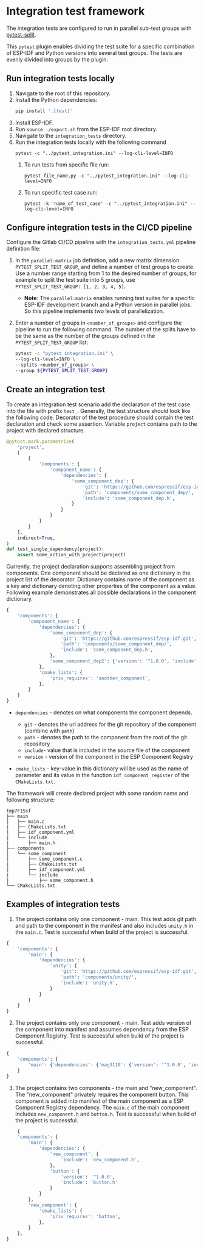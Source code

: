 # Integration test framework

The integration tests are configured to run in parallel sub-test groups with [pytest-split](https://pypi.org/project/pytest-split/).

This `pytest` plugin enables dividing the test suite for a specific combination of ESP-IDF and Python versions into several test groups. The tests are evenly divided into groups by the plugin.

## Run integration tests locally

1. Navigate to the root of this repository.
2. Install the Python dependencies:
   ```sh
   pip install '.[test]'
   ```
3. Install ESP-IDF.
4. Run `source ./export.sh` from the ESP-IDF root directory.
5. Navigate to the `integration_tests` directory.
6. Run the integration tests locally with the following command
   ```
   pytest -c "../pytest_integration.ini" --log-cli-level=INFO
   ```
   1. To run tests from specific file run:
      ```
      pytest file_name.py -c "../pytest_integration.ini" --log-cli-level=INFO
      ```
   2. To run specific test case run:
      ```
      pytest -k 'name_of_test_case' -c "../pytest_integration.ini" --log-cli-level=INFO
      ```

## Configure integration tests in the CI/CD pipeline

Configure the Gitlab CI/CD pipeline with the `integration_tests.yml` pipeline definition file:

1. In the `parallel:matrix` job definition, add a new matrix dimension `PYTEST_SPLIT_TEST_GROUP`, and define a number of test groups to create. Use a number range starting from 1 to the desired number of groups, for example to split the test suite into 5 groups, use `PYTEST_SPLIT_TEST_GROUP: [1, 2, 3, 4, 5]`.

   - **Note**: The `parallel:matrix` enables running test suites for a specific ESP-IDF development branch and a Python version in parallel jobs. So this pipeline implements two levels of parallelization.

2. Enter a number of groups in `<number_of_groups>` and configure the pipeline to run the following command. The number of the splits have to be the same as the number of the groups defined in the `PYTEST_SPLIT_TEST_GROUP` list:

   ```sh
   pytest -c "pytest_integration.ini" \
   --log-cli-level=INFO \
   --splits <number_of_groups> \
   --group ${PYTEST_SPLIT_TEST_GROUP}
   ```

## Create an integration test

To create an integration test scenario add the declaration of the test case into the file with prefix
`test_`. Generally, the test structure should look like the following code. Decorator of the test procedure should
contain the test declaration and check some assertion. Variable `project` contains path to the project with declared
structure.

```python
@pytest.mark.parametrize(
    'project',
    [
        {
            'components': {
                'component_name': {
                    'dependencies': {
                        'some_component_dep': {
                            'git': 'https://github.com/espressif/esp-idf.git',
                            'path': 'components/some_component_dep/',
                            'include': 'some_component_dep.h',
                        }
                    }
                }
            }
        }
    ],
    indirect=True,
)
def test_single_dependency(project):
    assert some_action_with_project(project)
```

Currently, the project declaration supports assembling project from components. One component should be declared as one
dictionary in the project list of the decorator. Dictionary contains name of the component as a key and dictionary
denoting other properties of the component as a value. Following example demonstrates all possible declarations in the
component dictionary.

```python
{
    'components': {
        'component_name': {
            'dependencies': {
                'some_component_dep': {
                    'git': 'https://github.com/espressif/esp-idf.git',
                    'path': 'components/some_component_dep/',
                    'include': 'some_component_dep.h',
                },
                'some_component_dep2': {'version': '^1.0.0', 'include': 'some_component_dep2.h'},
            },
            'cmake_lists': {
                'priv_requires': 'another_component',
            },
        }
    }
}
```

- `dependencies` - denotes on what components the component depends.

  - `git` - denotes the url address for the git repository of the component (combine with `path`)
  - `path` - denotes the path to the component from the root of the git repository
  - `include`- value that is included in the source file of the component
  - `version` - version of the component in the ESP Component Registry

- `cmake_lists` - key-value in this dictionary will be used as the name of parameter and its value in the
  function `idf_component_register` of the `CMakeLists.txt`.

The framework will create declared project with some random name and following structure:

```
tmp7F1Ssf
├── main
│   ├── main.c
|   ├── CMakeLists.txt
|   ├── idf_component.yml
|   └── include
|       ├── main.h
├── components
│   └── some_component
│       ├── some_component.c
|       ├── CMakeLists.txt
|       ├── idf_component.yml
|       └── include
|           ├── some_component.h
└── CMakeLists.txt
```

## Examples of integration tests

1. The project contains only one component - main. This test adds git path and path to the component in the manifest and
   also includes `unity.h` in the `main.c`. Test is successful when build of the project is successful.

```python
{
    'components': {
        'main': {
            'dependencies': {
                'unity': {
                    'git': 'https://github.com/espressif/esp-idf.git',
                    'path': 'components/unity/',
                    'include': 'unity.h',
                }
            }
        }
    }
}
```

2. The project contains only one component - main. Test adds version of the component into manifest and assumes
   dependency from the ESP Component Registry. Test is successful when build of the project is successful.

```python
{
    'components': {
        'main': {'dependencies': {'mag3110': {'version': '^1.0.0', 'include': 'mag3110.h'}}}
    }
}
```

3. The project contains two components - the main and "new_component". The "new_component"
   privately requires the component button. This component is added into manifest of the main component
   as a ESP Component Registry dependency. The `main.c` of the main component includes `new_component.h`
   and `button.h`. Test is successful when build of the project is successful.

```python
    {
    'components': {
        'main': {
            'dependencies': {
                'new_component': {
                    'include': 'new_component.h',
                },
                'button': {
                    'version': '^1.0.0',
                    'include': 'button.h'
                }
            }
        },
        'new_component': {
            'cmake_lists': {
                'priv_requires': 'button',
            },
        }
    },
}
```
